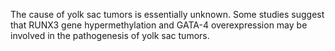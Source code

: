 The cause of yolk sac tumors is essentially unknown. Some studies suggest that RUNX3 gene hypermethylation and GATA-4 overexpression may be involved in the pathogenesis of yolk sac tumors.